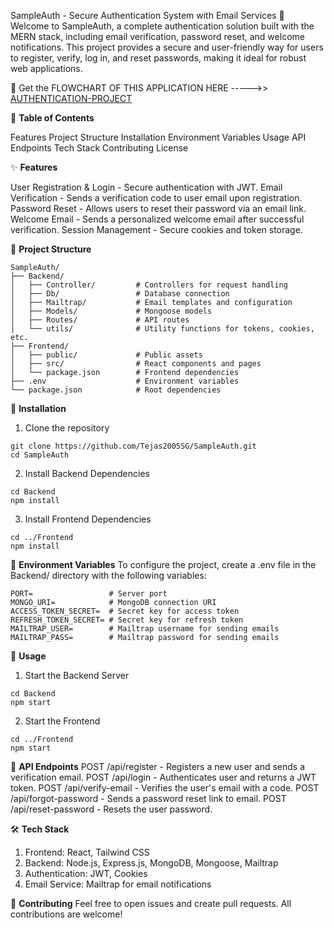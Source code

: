 SampleAuth - Secure Authentication System with Email Services 🎉
Welcome to SampleAuth, a complete authentication solution built with the MERN stack, including email verification, password reset, and welcome notifications. This project provides a secure and user-friendly way for users to register, verify, log in, and reset passwords, making it ideal for robust web applications.

🔗 Get the FLOWCHART OF THIS APPLICATION HERE ----->>  [AUTHENTICATION-PROJECT](https://app.eraser.io/workspace/JWIMYngTGFNN8pjHMHh3)

📑 **Table of Contents**

Features
Project Structure
Installation
Environment Variables
Usage
API Endpoints
Tech Stack
Contributing
License

✨ **Features**

User Registration & Login - Secure authentication with JWT.
Email Verification - Sends a verification code to user email upon registration.
Password Reset - Allows users to reset their password via an email link.
Welcome Email - Sends a personalized welcome email after successful verification.
Session Management - Secure cookies and token storage.

📁 **Project Structure**

```
SampleAuth/
├── Backend/
│   ├── Controller/         # Controllers for request handling
│   ├── Db/                 # Database connection
│   ├── Mailtrap/           # Email templates and configuration
│   ├── Models/             # Mongoose models
│   ├── Routes/             # API routes
│   └── utils/              # Utility functions for tokens, cookies, etc.
├── Frontend/
│   ├── public/             # Public assets
│   ├── src/                # React components and pages
│   └── package.json        # Frontend dependencies
├── .env                    # Environment variables
└── package.json            # Root dependencies
```


🔧 **Installation**
1. Clone the repository
  ```
  git clone https://github.com/Tejas2005SG/SampleAuth.git
  cd SampleAuth
  
  ```
2. Install Backend Dependencies
  ```
  cd Backend
  npm install
  
  ```

3. Install Frontend Dependencies
  ```
  cd ../Frontend
  npm install

  ```

🔑 **Environment Variables**
To configure the project, create a .env file in the Backend/ directory with the following variables:

```
PORT=                 # Server port
MONGO_URI=            # MongoDB connection URI
ACCESS_TOKEN_SECRET=  # Secret key for access token
REFRESH_TOKEN_SECRET= # Secret key for refresh token
MAILTRAP_USER=        # Mailtrap username for sending emails
MAILTRAP_PASS=        # Mailtrap password for sending emails

```

🚀 **Usage**
1. Start the Backend Server
  ```
  cd Backend
  npm start

  ```
2. Start the Frontend
```
cd ../Frontend
npm start

```

🔗 **API Endpoints**
POST /api/register - Registers a new user and sends a verification email.
POST /api/login - Authenticates user and returns a JWT token.
POST /api/verify-email - Verifies the user's email with a code.
POST /api/forgot-password - Sends a password reset link to email.
POST /api/reset-password - Resets the user password.

🛠️ **Tech Stack**

1. Frontend: React, Tailwind CSS
2. Backend: Node.js, Express.js, MongoDB, Mongoose, Mailtrap
3. Authentication: JWT, Cookies
4. Email Service: Mailtrap for email notifications

🤝 **Contributing**
Feel free to open issues and create pull requests. All contributions are welcome!






